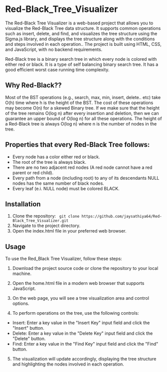 # Red-Black_Tree_Visualizer
The Red-Black Tree Visualizer is a web-based project that allows you to visualize the Red-Black Tree data structure. It supports common operations such as insert, delete, and find, and visualizes the tree structure using the Sigma.js library, and displays the tree structure along with the conditions and steps involved in each operation.. The project is built using HTML, CSS, and JavaScript, with no backend requirements.

Red-Black tree is a binary search tree in which every node is colored with either red or black. It is a type of self balancing binary search tree. It has a good efficient worst case running time complexity.


## Why Red-Black??
Most of the BST operations (e.g., search, max, min, insert, delete.. etc) take O(h) time where h is the height of the BST. The cost of these operations may become O(n) for a skewed Binary tree. If we make sure that the height of the tree remains O(log n) after every insertion and deletion, then we can guarantee an upper bound of O(log n) for all these operations. The height of a Red-Black tree is always O(log n) where n is the number of nodes in the tree. 

## Properties that every Red-Black Tree follows: 
  * Every node has a color either red or black.
  * The root of the tree is always black.
  * There are no two adjacent red nodes (A red node cannot have a red parent or red child).
  * Every path from a node (including root) to any of its descendants NULL nodes has the same number of black nodes.
  * Every leaf (e.i. NULL node) must be colored BLACK.

## Installation
 1)  Clone the repository:
 ` git clone https://github.com/jaysathiya64/Red-Black_Tree_Visualizer.git`
 2) Navigate to the project directory.
 3) Open the index.html file in your preferred web browser.

## Usage
    
To use the Red_Black Tree Visualizer, follow these steps:

 1) Download the project source code or clone the repository to your local machine.

 2) Open the home.html file in a modern web browser that supports JavaScript.

 3) On the web page, you will see a tree visualization area and control options.

 4) To perform operations on the tree, use the following controls:
   * Insert: Enter a key value in the "Insert Key" input field and click the "Insert" button.
   * Delete: Enter a key value in the "Delete Key" input field and click the "Delete" button.
   * Find: Enter a key value in the "Find Key" input field and click the "Find" button.
5) The visualization will update accordingly, displaying the tree structure and highlighting the nodes involved in each operation. 
